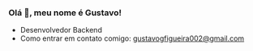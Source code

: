 ### Olá 👋, meu nome é Gustavo!

- Desenvolvedor Backend
- Como entrar em contato comigo: gustavogfigueira002@gmail.com
